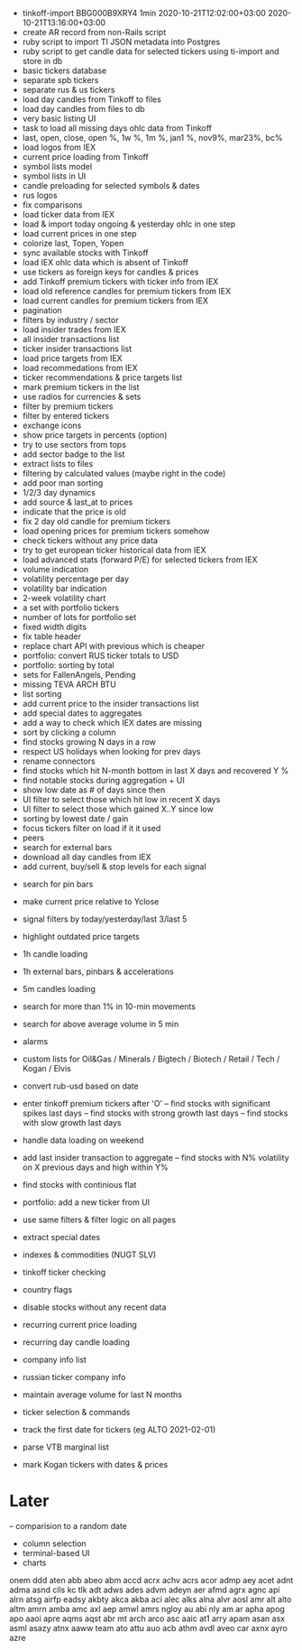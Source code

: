 + tinkoff-import BBG000B9XRY4 1min 2020-10-21T12:02:00+03:00 2020-10-21T13:16:00+03:00
+ create AR record from non-Rails script
+ ruby script to import TI JSON metadata into Postgres
+ ruby script to get candle data for selected tickers using ti-import and store in db
+ basic tickers database
+ separate spb tickers
+ separate rus & us tickers
+ load day candles from Tinkoff to files
+ load day candles from files to db
+ very basic listing UI
+ task to load all missing days ohlc data from Tinkoff
+ last, open, close, open %, 1w %, 1m %, jan1 %, nov9%, mar23%, bc%
+ load logos from IEX
+ current price loading from Tinkoff
+ symbol lists model
+ symbol lists in UI
+ candle preloading for selected symbols & dates
+ rus logos
+ fix comparisons
+ load ticker data from IEX
+ load & import today ongoing & yesterday ohlc in one step
+ load current prices in one step
+ colorize last, Topen, Yopen
+ sync available stocks with Tinkoff
+ load IEX ohlc data which is absent of Tinkoff
+ use tickers as foreign keys for candles & prices
+ add Tinkoff premium tickers with ticker info from IEX
+ load old reference candles for premium tickers from IEX
+ load current candles for premium tickers from IEX
+ pagination
+ filters by industry / sector
+ load insider trades from IEX
+ all insider transactions list
+ ticker insider transactions list
+ load price targets from IEX
+ load recommedations from IEX
+ ticker recommendations & price targets list
+ mark premium tickers in the list
+ use radios for currencies & sets
+ filter by premium tickers
+ filter by entered tickers
+ exchange icons
+ show price targets in percents (option)
+ try to use sectors from tops
+ add sector badge to the list
+ extract lists to files
+ filtering by calculated values (maybe right in the code)
+ add poor man sorting
+ 1/2/3 day dynamics
+ add source & last_at to prices
+ indicate that the price is old
+ fix 2 day old candle for premium tickers
+ load opening prices for premium tickers somehow
+ check tickers without any price data
+ try to get european ticker historical data from IEX
+ load advanced stats (forward P/E) for selected tickers from IEX
+ volume indication
+ volatility percentage per day
+ volatility bar indication
+ 2-week volatility chart
+ a set with portfolio tickers
+ number of lots for portfolio set
+ fixed width digits
+ fix table header
+ replace chart API with previous which is cheaper
+ portfolio: convert RUS ticker totals to USD
+ portfolio: sorting by total
+ sets for FallenAngels, Pending
+ missing TEVA ARCH BTU
+ list sorting
+ add current price to the insider transactions list
+ add special dates to aggregates
+ add a way to check which IEX dates are missing
+ sort by clicking a column
+ find stocks growing N days in a row
+ respect US holidays when looking for prev days
+ rename connectors
+ find stocks which hit N-month bottom in last X days and recovered Y %
+ find notable stocks during aggregation + UI
+ show low date as # of days since then
+ UI filter to select those which hit low in recent X days
+ UI filter to select those which gained X..Y since low
+ sorting by lowest date / gain
+ focus tickers filter on load if it it used
+ peers
+ search for external bars
+ download all day candles from IEX
+ add current, buy/sell & stop levels for each signal

- search for pin bars
- make current price relative to Yclose
- signal filters by today/yesterday/last 3/last 5

- highlight outdated price targets

- 1h candle loading
- 1h external bars, pinbars & accelerations

- 5m candles loading
- search for more than 1% in 10-min movements
- search for above average volume in 5 min
- alarms

- custom lists for Oil&Gas / Minerals / Bigtech / Biotech / Retail / Tech / Kogan / Elvis

- convert rub-usd based on date
- enter tinkoff premium tickers after 'O'
– find stocks with significant spikes last days
– find stocks with strong growth last days
– find stocks with slow growth last days
- handle data loading on weekend
- add last insider transaction to aggregate
– find stocks with N% volatility on X previous days and high within Y%
- find stocks with continious flat
- portfolio: add a new ticker from UI
- use same filters & filter logic on all pages
- extract special dates
- indexes & commodities (NUGT SLV)
- tinkoff ticker checking
- country flags
- disable stocks without any recent data
- recurring current price loading
- recurring day candle loading
- company info list
- russian ticker company info
- maintain average volume for last N months
- ticker selection & commands
- track the first date for tickers (eg ALTO 2021-02-01)
- parse VTB marginal list
- mark Kogan tickers with dates & prices


# Later
– comparision to a random date
- column selection
- terminal-based UI
- charts


onem ddd aten abb abeo abm accd acrx achv acrs acor admp aey acet adnt adma asnd clls kc tlk adt adws ades advm adeyn aer afmd agrx agnc api alrn atsg airfp eadsy akbty akca akba aci alec alks alna alvr aosl amr alt alto altm amrn amba amc axl aep amwl amrs ngloy au abi nly am ar apha apog apo aaoi apre aqms aqst abr mt arch arco asc aaic at1 arry apam asan asx asml asazy atnx aaww team ato attu auo acb athm avdl aveo car axnx ayro azre
